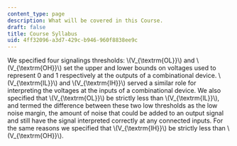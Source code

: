 ```yaml
---
content_type: page
description: What will be covered in this Course.
draft: false
title: Course Syllabus
uid: 4ff32096-a3d7-429c-b946-960f8838ee9c
---
```

We specified four signalings thresholds: \\(V\_{\textrm{OL}}\\) and \\(V\_{\textrm{OH}}\\) set the upper and lower bounds on voltages used to represent 0 and 1 respectively at the outputs of a combinational device. \\(V\_{\textrm{IL}}\\) and \\(V\_{\textrm{IH}}\\) served a similar role for interpreting the voltages at the inputs of a combinational device. We also specified that \\(V\_{\textrm{OL}}\\) be strictly less than \\(V\_{\textrm{IL}}\\), and termed the difference between these two low thresholds as the low noise margin, the amount of noise that could be added to an output signal and still have the signal interpreted correctly at any connected inputs. For the same reasons we specified that \\(V\_{\textrm{IH}}\\) be strictly less than \\(V\_{\textrm{OH}}\\).